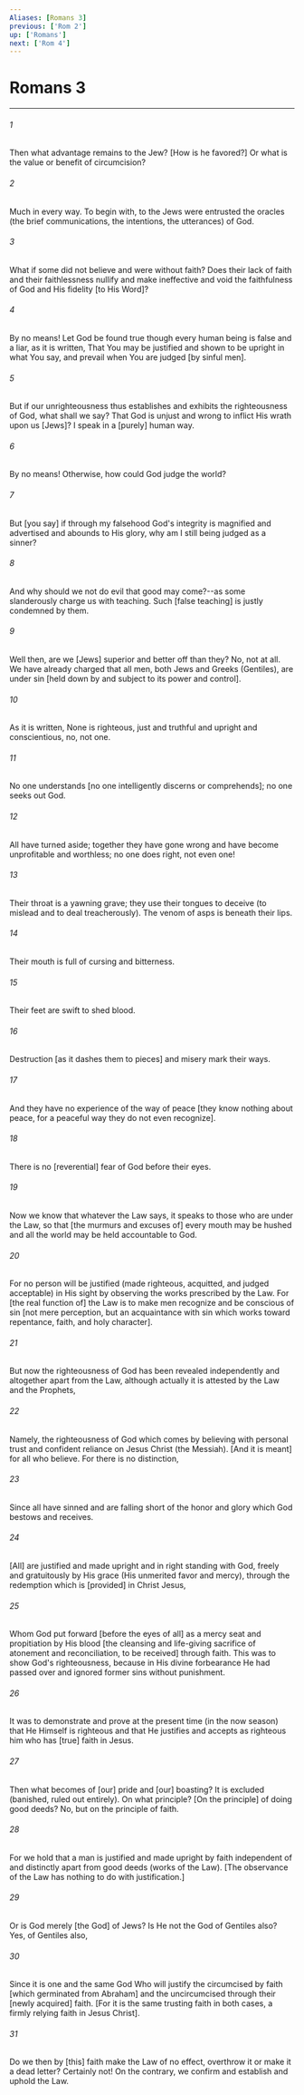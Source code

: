 ```yaml
---
Aliases: [Romans 3]
previous: ['Rom 2']
up: ['Romans']
next: ['Rom 4']
---
```

# Romans 3

***


###### 1 


Then what advantage remains to the Jew? [How is he favored?] Or what is the value or benefit of circumcision? 


###### 2 


Much in every way. To begin with, to the Jews were entrusted the oracles (the brief communications, the intentions, the utterances) of God. 


###### 3 


What if some did not believe and were without faith? Does their lack of faith and their faithlessness nullify and make ineffective and void the faithfulness of God and His fidelity [to His Word]? 


###### 4 


By no means! Let God be found true though every human being is false and a liar, as it is written, That You may be justified and shown to be upright in what You say, and prevail when You are judged [by sinful men]. 


###### 5 


But if our unrighteousness thus establishes and exhibits the righteousness of God, what shall we say? That God is unjust and wrong to inflict His wrath upon us [Jews]? I speak in a [purely] human way. 


###### 6 


By no means! Otherwise, how could God judge the world? 


###### 7 


But [you say] if through my falsehood God's integrity is magnified and advertised and abounds to His glory, why am I still being judged as a sinner? 


###### 8 


And why should we not do evil that good may come?--as some slanderously charge us with teaching. Such [false teaching] is justly condemned by them. 


###### 9 


Well then, are we [Jews] superior and better off than they? No, not at all. We have already charged that all men, both Jews and Greeks (Gentiles), are under sin [held down by and subject to its power and control]. 


###### 10 


As it is written, None is righteous, just and truthful and upright and conscientious, no, not one. 


###### 11 


No one understands [no one intelligently discerns or comprehends]; no one seeks out God. 


###### 12 


All have turned aside; together they have gone wrong and have become unprofitable and worthless; no one does right, not even one! 


###### 13 


Their throat is a yawning grave; they use their tongues to deceive (to mislead and to deal treacherously). The venom of asps is beneath their lips. 


###### 14 


Their mouth is full of cursing and bitterness. 


###### 15 


Their feet are swift to shed blood. 


###### 16 


Destruction [as it dashes them to pieces] and misery mark their ways. 


###### 17 


And they have no experience of the way of peace [they know nothing about peace, for a peaceful way they do not even recognize]. 


###### 18 


There is no [reverential] fear of God before their eyes. 


###### 19 


Now we know that whatever the Law says, it speaks to those who are under the Law, so that [the murmurs and excuses of] every mouth may be hushed and all the world may be held accountable to God. 


###### 20 


For no person will be justified (made righteous, acquitted, and judged acceptable) in His sight by observing the works prescribed by the Law. For [the real function of] the Law is to make men recognize and be conscious of sin [not mere perception, but an acquaintance with sin which works toward repentance, faith, and holy character]. 


###### 21 


But now the righteousness of God has been revealed independently and altogether apart from the Law, although actually it is attested by the Law and the Prophets, 


###### 22 


Namely, the righteousness of God which comes by believing with personal trust and confident reliance on Jesus Christ (the Messiah). [And it is meant] for all who believe. For there is no distinction, 


###### 23 


Since all have sinned and are falling short of the honor and glory which God bestows and receives. 


###### 24 


[All] are justified and made upright and in right standing with God, freely and gratuitously by His grace (His unmerited favor and mercy), through the redemption which is [provided] in Christ Jesus, 


###### 25 


Whom God put forward [before the eyes of all] as a mercy seat and propitiation by His blood [the cleansing and life-giving sacrifice of atonement and reconciliation, to be received] through faith. This was to show God's righteousness, because in His divine forbearance He had passed over and ignored former sins without punishment. 


###### 26 


It was to demonstrate and prove at the present time (in the now season) that He Himself is righteous and that He justifies and accepts as righteous him who has [true] faith in Jesus. 


###### 27 


Then what becomes of [our] pride and [our] boasting? It is excluded (banished, ruled out entirely). On what principle? [On the principle] of doing good deeds? No, but on the principle of faith. 


###### 28 


For we hold that a man is justified and made upright by faith independent of and distinctly apart from good deeds (works of the Law). [The observance of the Law has nothing to do with justification.] 


###### 29 


Or is God merely [the God] of Jews? Is He not the God of Gentiles also? Yes, of Gentiles also, 


###### 30 


Since it is one and the same God Who will justify the circumcised by faith [which germinated from Abraham] and the uncircumcised through their [newly acquired] faith. [For it is the same trusting faith in both cases, a firmly relying faith in Jesus Christ]. 


###### 31 


Do we then by [this] faith make the Law of no effect, overthrow it or make it a dead letter? Certainly not! On the contrary, we confirm and establish and uphold the Law.
